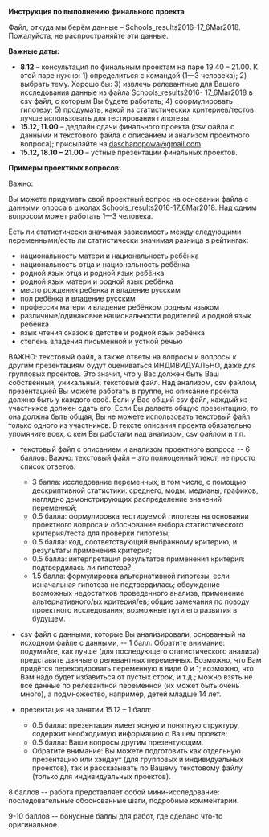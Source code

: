 **Инструкция по выполнению финального проекта**

Файл, откуда мы берём данные – Schools_results2016-17_6Mar2018. Пожалуйста, не  распространяйте эти данные. 

**Важные даты:** 

+ **8.12** – консультация по финальным проектам на паре 19.40 – 21.00. 
К этой паре нужно: 1) определиться с командой (1—3 человека); 2) выбрать тему. Хорошо бы: 3)  извлечь релевантные для Вашего исследования данные из файла Schools_results2016- 17_6Mar2018 в csv файл, с которым Вы будете работать; 4) сформулировать гипотезу; 5)  продумать, какой из статистических критериев/тестов лучше использовать для  тестирования гипотезы.  
+ **15.12, 11.00** – дедлайн сдачи финального проекта (csv файла с данными и  текстового файла с описанием и анализом проектного вопроса); присылайте на daschapopowa@gmail.com. 
+ **15.12, 18.10 – 21.00** – устные презентации финальных проектов.

**Примеры проектных вопросов:**

Важно: 

Вы можете придумать свой проектный вопрос на основании файла с данными  опроса в школах Schools_results2016-17_6Mar2018. Над одним вопросом может работать  1—3 человека. 

Есть ли статистически значимая зависимость между следующими переменными/есть ли статистически значимая разница в рейтингах:

+ национальность матери и национальность ребёнка
+ национальность отца и национальность ребёнка
+ родной язык отца и родной язык ребёнка
+ родной язык матери и родной язык ребёнка
+ место рождения ребенка и владение русским
+ пол ребёнка и владение русским
+ профессия матери и владение ребёнком родным языком
+ различные/одинаковые национальности родителей и родной язык ребёнка
+ язык чтения сказок в детстве и родной язык ребёнка
+ степень владения письменной и устной речью

ВАЖНО: текстовый файл, а также ответы на вопросы и вопросы к другим  презентациям будут оцениваться ИНДИВИДУАЛЬНО, даже для групповых  проектов. Это значит, что у Вас должен быть Ваш собственный, уникальный,  текстовый файл. Над анализом, csv файлом, презентацией Вы можете работать в  группе, но описание проекта должно быть у каждого своё. Если у Вас общий csv файл,  каждый из участников должен сдать его. Если Вы делаете общую презентацию, то она  должна быть общая, Вы не можете использовать текстовый файл только одного из  участников. В тексте описания проекта обязательно упомяните всех, с кем Вы  работали над анализом, csv файлом и т.п. 

+ текстовый файл с описанием и анализом проектного вопроса -- 6 баллов: 
  Важно: текстовый файл – это полноценный текст, не просто список ответов. 
  - 3 балла: исследование переменных, в том числе, с помощью  дескриптивной статистики: среднего, моды, медианы, графиков, наглядно демонстрирующих распределение значений переменной; 
  - 0.5 балла: формулировка тестируемой гипотезы на основании проектного  вопроса и обоснование выбора статистического критерия/теста для проверки гипотезы; 
  - 0.5 балла: код, соответствующий выбранному критерию, и результаты  применения критерия;
  - 0.5 балла: интерпретация результатов применения критерия: подтвердилась ли  гипотеза? 
  - 1.5 балла: формулировка альтернативной гипотезы, если изначальная гипотеза  не подтвердилась; обсуждение возможных недостатков проведенного анализа,  применение альтернативного/ых критерия/ев; общие замечания по поводу  проектного исследования; возможные пути его развития в будущем.

+ csv файл с данными, которые Вы анализировали, основанный на исходном файле с  данными, -- 1 балл. 
Обратите внимание: подумайте, как лучше (для последующего статистического  анализа) представить данные о релевантных переменных. Возможно, что Вам  придётся перекодировать переменную в виде 0 и 1; возможно, что Вам надо будет  избавиться от пустых строк, и т.д.; можно взять не все данные по релевантной  переменной (их может быть очень много), а подмножество, например, детей  младше 14 лет. 

+ презентация на занятии 15.12 – 1 балл: 
  - 0.5 балла: презентация имеет ясную и понятную структуру, содержит  необходимую информацию о Вашем проекте; 
  - 0.5 балла: Ваши вопросы другим презентующим. 
  - Обратите внимание: Вы можете подготовить как отдельную презентацию или хэндаут (для групповых и индивидуальных проектов), так и рассказывать по Вашему текстовому файлу (только для индивидуальных проектов).

8 баллов -- работа представляет собой мини-исследование: последовательные обоснованные шаги, подробные комментарии.

9-10 баллов -- бонусные баллы для работ, где сделано что-то оригинальное.
